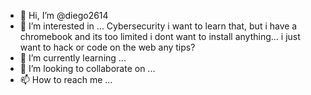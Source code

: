 - 👋 Hi, I’m @diego2614
- 👀 I’m interested in ... Cybersecurity i want to learn that, but i have a chromebook and its too limited i dont want to install anything... i just want to hack or code on the web any tips?
- 🌱 I’m currently learning ...
- 💞️ I’m looking to collaborate on ...
- 📫 How to reach me ...

<!---
diego2614/diego2614 is a ✨ special ✨ repository because its `README.md` (this file) appears on your GitHub profile.
You can click the Preview link to take a look at your changes.
--->
